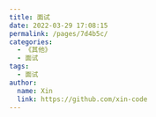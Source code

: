 ```yaml
---
title: 面试
date: 2022-03-29 17:08:15
permalink: /pages/7d4b5c/
categories:
  - 《其他》
  - 面试
tags:
  - 面试
author:
  name: Xin
  link: https://github.com/xin-code
---
```


<br />